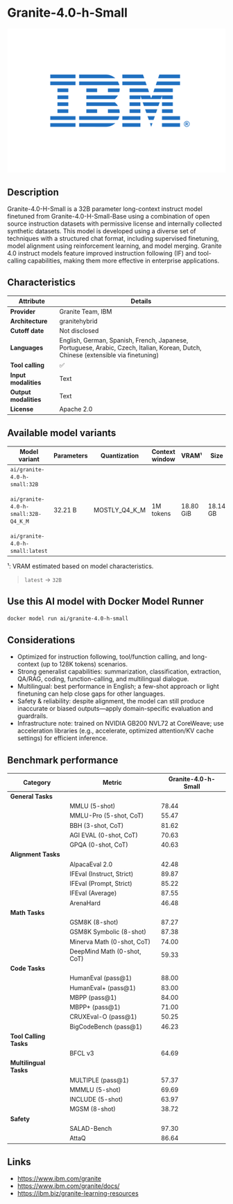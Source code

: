 # Granite-4.0-h-Small

![logo](https://github.com/docker/model-cards/raw/refs/heads/main/logos/ibm-280x184-overview.svg)

## Description
Granite-4.0-H-Small is a 32B parameter long-context instruct model finetuned from Granite-4.0-H-Small-Base using a combination of open source instruction datasets with permissive license and internally collected synthetic datasets. This model is developed using a diverse set of techniques with a structured chat format, including supervised finetuning, model alignment using reinforcement learning, and model merging. Granite 4.0 instruct models feature improved instruction following (IF) and tool-calling capabilities, making them more effective in enterprise applications.

## Characteristics

| Attribute             | Details                                                                                                                            |
|-----------------------|------------------------------------------------------------------------------------------------------------------------------------|
| **Provider**          | Granite Team, IBM                                                                                                                  |
| **Architecture**      | 	granitehybrid                                                                                                                     |
| **Cutoff date**       | Not disclosed                                                                                                                      |
| **Languages**         | English, German, Spanish, French, Japanese, Portuguese, Arabic, Czech, Italian, Korean, Dutch, Chinese (extensible via finetuning) |
| **Tool calling**      | ✅                                                                                                                                  |
| **Input modalities**  | Text                                                                                                                               |
| **Output modalities** | Text                                                                                                                               |
| **License**           | Apache 2.0                                                                                                                         |

## Available model variants

| Model variant | Parameters | Quantization | Context window | VRAM¹ | Size |
|---------------|------------|--------------|----------------|------|-------|
| `ai/granite-4.0-h-small:32B`<br><br>`ai/granite-4.0-h-small:32B-Q4_K_M`<br><br>`ai/granite-4.0-h-small:latest` | 32.21 B | MOSTLY_Q4_K_M | 1M tokens | 18.80 GiB | 18.14 GB |

¹: VRAM estimated based on model characteristics.

> `latest` → `32B`

## Use this AI model with Docker Model Runner

```bash
docker model run ai/granite-4.0-h-small
```

## Considerations

- Optimized for instruction following, tool/function calling, and long-context (up to 128K tokens) scenarios.
- Strong generalist capabilities: summarization, classification, extraction, QA/RAG, coding, function-calling, and multilingual dialogue.
- Multilingual: best performance in English; a few-shot approach or light finetuning can help close gaps for other languages.
- Safety & reliability: despite alignment, the model can still produce inaccurate or biased outputs—apply domain-specific evaluation and guardrails.
- Infrastructure note: trained on NVIDIA GB200 NVL72 at CoreWeave; use acceleration libraries (e.g., accelerate, optimized attention/KV cache settings) for efficient inference.

## Benchmark performance

| Category               | Metric                      | Granite-4.0-h-Small |
|------------------------|-----------------------------|---------------------|
| **General Tasks**      |                             |                     |
|                        | MMLU (5-shot)               | 78.44               |
|                        | MMLU-Pro (5-shot, CoT)      | 55.47               |
|                        | BBH (3-shot, CoT)           | 81.62               |
|                        | AGI EVAL (0-shot, CoT)      | 70.63               |
|                        | GPQA (0-shot, CoT)          | 40.63               |
| **Alignment Tasks**    |                             |                     |
|                        | AlpacaEval 2.0              | 42.48               |
|                        | IFEval (Instruct, Strict)   | 89.87               |
|                        | IFEval (Prompt, Strict)     | 85.22               |
|                        | IFEval (Average)            | 87.55               |
|                        | ArenaHard                   | 46.48               |
| **Math Tasks**         |                             |                     |
|                        | GSM8K (8-shot)              | 87.27               |
|                        | GSM8K Symbolic (8-shot)     | 87.38               |
|                        | Minerva Math (0-shot, CoT)  | 74.00               |
|                        | DeepMind Math (0-shot, CoT) | 59.33               |
| **Code Tasks**         |                             |                     |
|                        | HumanEval (pass@1)          | 88.00               |
|                        | HumanEval+ (pass@1)         | 83.00               |
|                        | MBPP (pass@1)               | 84.00               |
|                        | MBPP+ (pass@1)              | 71.00               |
|                        | CRUXEval-O (pass@1)         | 50.25               |
|                        | BigCodeBench (pass@1)       | 46.23               |
| **Tool Calling Tasks** |                             |                     |
|                        | BFCL v3                     | 64.69               |
| **Multilingual Tasks** |                             |                     |
|                        | MULTIPLE (pass@1)           | 57.37               |
|                        | MMMLU (5-shot)              | 69.69               |
|                        | INCLUDE (5-shot)            | 63.97               |
|                        | MGSM (8-shot)               | 38.72               |
| **Safety**             |                             |                     |
|                        | SALAD-Bench                 | 97.30               |
|                        | AttaQ                       | 86.64               |


## Links
- https://www.ibm.com/granite
- https://www.ibm.com/granite/docs/
- https://ibm.biz/granite-learning-resources
